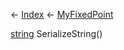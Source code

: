 ← [Index](Api-Index) ← [MyFixedPoint](VRage.MyFixedPoint)

[string](System.String) SerializeString()